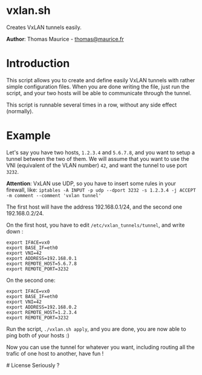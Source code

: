 # vxlan.sh

Creates VxLAN tunnels easily.

**Author**: Thomas Maurice - thomas@maurice.fr

# Introduction
This script allows you to create and define easily VxLAN tunnels with rather simple
configuration files. When you are done writing the file, just run the script, and your
two hosts will be able to communicate through the tunnel.

This script is runnable several times in a row, without any side effect (normally).

# Example
Let's say you have two hosts, `1.2.3.4` and `5.6.7.8`, and you want to setup a
tunnel between the two of them. We will assume that you want to use the VNI (equivalent
of the VLAN number) `42`, and want the tunnel to use port `3232`.

**Attention**: VxLAN use UDP, so you have to insert some rules in your firewall, like:
`iptables -A INPUT -p udp --dport 3232 -s 1.2.3.4 -j ACCEPT -m comment --comment 'vxlan tunnel'`

The first host will have the address 192.168.0.1/24, and the second one 192.168.0.2/24.

On the first host, you have to edit `/etc/vxlan_tunnels/tunnel`, and write down :
```
export IFACE=vx0
export BASE_IF=eth0
export VNI=42
export ADDRESS=192.168.0.1
export REMOTE_HOST=5.6.7.8
export REMOTE_PORT=3232
```

On the second one:

```
export IFACE=vx0
export BASE_IF=eth0
export VNI=42
export ADDRESS=192.168.0.2
export REMOTE_HOST=1.2.3.4
export REMOTE_PORT=3232
```

Run the script, `./vxlan.sh apply`, and you are done, you are now able to ping both of your hosts :)

Now you can use the tunnel for whatever you want, including routing all the trafic of one host to another, have fun !

# License
Seriously ?
